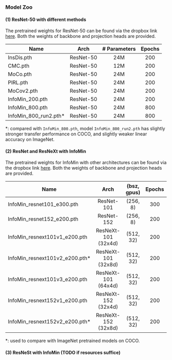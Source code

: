 ### Model Zoo
#### (1) ResNet-50 with different methods
The pretrained weights for ResNet-50 can be found via the dropbox
link [here](https://www.dropbox.com/sh/87d24jqsl6ra7t2/AABdDXZZBTnMQCBrg1yrQKVCa?dl=0). 
Both the weights of backbone and projection heads are provided.

|   Name    |Arch | # Parameters | Epochs |
|----------|:----:|:---:|:---:|
|  InsDis.pth            | ResNet-50 | 24M   | 200 | 
|  CMC.pth               | ResNet-50 | 12M   | 200 | 
|  MoCo.pth              | ResNet-50 | 24M   | 200 | 
|  PIRL.pth              | ResNet-50 | 24M   | 200 | 
|  MoCov2.pth            | ResNet-50 | 24M   | 200 | 
|  InfoMin_200.pth       | ResNet-50 | 24M   | 200 | 
|  InfoMin_800.pth       | ResNet-50 | 24M   | 800 | 
|  InfoMin_800_run2.pth* | ResNet-50 | 24M   | 800 | 

*: compared with `InfoMin_800.pth`, model `InfoMin_800_run2.pth` has slightly stronger 
transfer performance on COCO, and slightly weaker linear accuracy on ImageNet.

#### (2) ResNet and  ResNeXt with InfoMin
The pretrained weights for InfoMin with other architectures can be found via the dropbox
link [here](https://www.dropbox.com/sh/fit1szeqf4kiwob/AADIgPT4EItaMOtGCunBfWXCa?dl=0). 
Both the weights of backbone and projection heads are provided.

|   Name   |Arch | (bsz, gpus) | Epochs |
|----------|:----:|:---:|:---:|
|  InfoMin_resnet101_e300.pth            | ResNet-101          | (256, 8)   | 300 | 
|  InfoMin_resnet152_e200.pth            | ResNet-152          | (256, 8)   | 200 | 
|  InfoMin_resnext101v1_e200.pth         | ResNeXt-101 (32x4d) | (512, 32)  | 200 |
|  InfoMin_resnext101v2_e200.pth*        | ResNeXt-101 (32x8d) | (512, 32)  | 200 | 
|  InfoMin_resnext101v3_e200.pth         | ResNeXt-101 (64x4d) | (512, 32)  | 200 | 
|  InfoMin_resnext152v1_e200.pth         | ResNeXt-152 (32x4d) | (512, 32)  | 200 | 
|  InfoMin_resnext152v2_e200.pth*        | ResNeXt-152 (32x8d) | (512, 32)  | 200 | 

*: used to compare with ImageNet pretrained models on COCO.

#### (3) ResNeSt with InfoMin (TODO if resources suffice)
